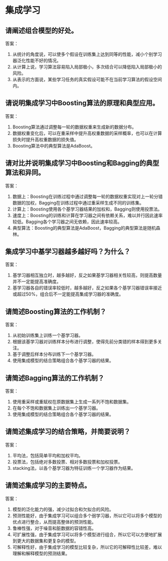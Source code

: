 # 集成学习

## 请阐述组合模型的好处。
答案：
1)	从统计的角度说，可以使多个假设在训练集上达到同等的性能，减小个别学习器泛化性能不好的情况。
2)	从计算上说，学习算法容易陷入局部极小，多次结合可以降低陷入局部极小的风险。
3)	从表示的方面说，某些学习任务的真实假设可能不在当前学习算法的假设空间内。
## 请说明集成学习中Boosting算法的原理和典型应用。
答案：
1)	Boosting算法通过调整每一轮的数据权重来生成新的数据分布。
2)	数据权重变化后，可以在重采样中提升高权重数据的采样概率，也可以在计算损失时提升高权重数据的损失值。
3)	Boosting算法中的典型算法是AdaBoost。

## 请对比并说明集成学习中Boosting和Bagging的典型算法和异同。
答案：
1)	数据上：Boosting在训练过程中通过调整每一轮的数据权重实现对上一轮分错数据的加权，Bagging在训练过程中通过重采样生成不同的训练集。
2)	计算上：Boosting使用各个基学习器结果的加权和，Bagging则使用投票法。
3)	速度上：Boosting的训练和计算在学习器之间有依赖关系，难以并行因此速率较低。Bagging各个学习器之间无依赖，因此速率较高。
4)	典型算法：Boosting的典型算法是AdaBoost，Bagging的典型算法是随机森林。

## 集成学习中基学习器越多越好吗？为什么？
答案：
1)	基学习器相互独立时，越多越好，反之如果基学习器相关性较高，则提高数量并不一定能提高准确度。
2)	基学习器各自的错误率较低时，越多越好，反之如果各个基学习器错误率接近或超过50%，组合后不一定能提高集成学习器的准确度。
## 请简述Boosting算法的工作机制？
答案：
1)	从初始训练集上训练一个基学习器。
2)	根据该基学习器对训练样本分布进行调整，使得先前分类错的样本得到更多关注。
3)	基于调整后样本分布训练下一个基学习器。
4)	使用集成模型的结合策略组合各个基学习器的结果。
## 请简述Bagging算法的工作机制？
答案：
1)	使用重采样或重赋权在原数据集上生成一系列不饱和数据集。
2)	在每个不饱和数据集上训练出一个基学习器。
3)	使用集成模型的结合策略组合各个基学习器的结果。
## 请简述集成学习的结合策略，并简要说明？
答案：
1)	平均法，包括简单平均和加权平均。
2)	投票法，包括绝对多数投票、相对多数投票和加权投票。
3)	stacking法，以各个基学习器为特征训练一个学习器作为结果。
## 请简述集成学习的主要特点。
答案：
1)	模型的泛化能力的强，减少过拟合和欠拟合的风险。
2)	预测性能好，由于集成学习可以组合多个弱学习器，所以它可以将多个模型的优点进行整合，从而提高整体的预测性能。
3)	鲁棒性强，对于噪音和脏数据的容错性高。
4)	可扩展性强，由于集成学习可以将多个模型进行组合，所以它可以方便地扩展到更大的数据集和更复杂的模型。
5)	可解释性好，由于集成学习的模型比较复杂，所以它的可解释性比较差，难以理解和解释模型的预测结果。